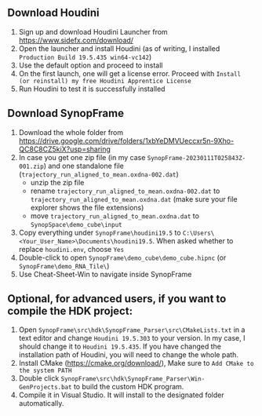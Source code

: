 ## Download Houdini

1. Sign up and download Houdini Launcher from https://www.sidefx.com/download/
2. Open the launcher and install Houdini (as of writing, I installed `Production Build 19.5.435 win64-vc142`)
3. Use the default option and proceed to install
4. On the first launch, one will get a license error. Proceed with `Install (or reinstall) my free Houdini Apprentice License`
5. Run Houdini to test it is successfully installed 

## Download SynopFrame

1. Download the whole folder from https://drive.google.com/drive/folders/1xbYeDMVUeccxr5n-9Xho-QC8C8CZ5kiX?usp=sharing
2. In case you get one zip file (in my case `SynopFrame-20230111T025843Z-001.zip`) and one standalone file (`trajectory_run_aligned_to_mean.oxdna-002.dat`)
    - unzip the zip file
    - rename `trajectory_run_aligned_to_mean.oxdna-002.dat` to `trajectory_run_aligned_to_mean.oxdna.dat` (make sure your file explorer shows the file extensions)
    - move `trajectory_run_aligned_to_mean.oxdna.dat` to `SynopSpace\demo_cube\input`
3. Copy everything under `SynopFrame\houdini19.5` to `C:\Users\<Your_User_Name>\Documents\houdini19.5`. When asked whether to replace `houdini.env`, choose `Yes`
4. Double-click to open `SynopFrame\demo_cube\demo_cube.hipnc` (or `SynopFrame\demo_RNA_Tile\`)
5. Use Cheat-Sheet-Win to navigate inside SynopFrame



## Optional, for advanced users, if you want to compile the HDK project:
1. Open `SynopFrame\src\hdk\SynopFrame_Parser\src\CMakeLists.txt` in a text editor and change `Houdini 19.5.303` to your version. In my case, I should change it to `Houdini 19.5.435`. If you have changed the installation path of Houdini, you will need to change the whole path. 
2. Install CMake (https://cmake.org/download/), Make sure to `Add CMake to the system PATH`
3. Double click `SynopFrame\src\hdk\SynopFrame_Parser\Win-GenProjects.bat` to build the custom HDK program. 
4. Compile it in Visual Studio. It will install to the designated folder automatically. 

